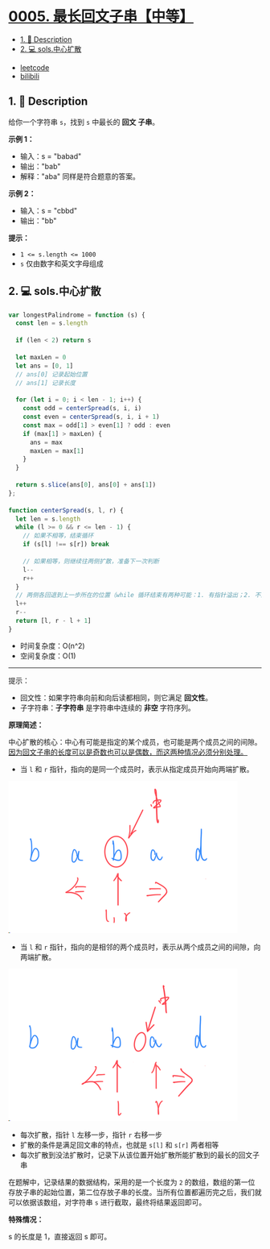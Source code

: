 # [0005. 最长回文子串【中等】](https://github.com/Tdahuyou/leetcode/tree/main/0005.%20%E6%9C%80%E9%95%BF%E5%9B%9E%E6%96%87%E5%AD%90%E4%B8%B2%E3%80%90%E4%B8%AD%E7%AD%89%E3%80%91)

<!-- region:toc -->
- [1. 📝 Description](#1--description-2)
- [2. 💻 sols.中心扩散](#2--sols中心扩散)
<!-- endregion:toc -->
- [leetcode](https://leetcode.cn/problems/longest-palindromic-substring/)
- [bilibili](https://www.bilibili.com/video/BV1DivNejEb1/)

## 1. 📝 Description

给你一个字符串 `s`，找到 `s` 中最长的 **回文** **子串**。

**示例 1：**

- 输入：s = "babad"
- 输出："bab"
- 解释："aba" 同样是符合题意的答案。

**示例 2：**

- 输入：s = "cbbd"
- 输出："bb"

**提示：**

- `1 <= s.length <= 1000`
- `s` 仅由数字和英文字母组成

## 2. 💻 sols.中心扩散

```javascript
var longestPalindrome = function (s) {
  const len = s.length

  if (len < 2) return s

  let maxLen = 0
  let ans = [0, 1]
  // ans[0] 记录起始位置
  // ans[1] 记录长度

  for (let i = 0; i < len - 1; i++) {
    const odd = centerSpread(s, i, i)
    const even = centerSpread(s, i, i + 1)
    const max = odd[1] > even[1] ? odd : even
    if (max[1] > maxLen) {
      ans = max
      maxLen = max[1]
    }
  }

  return s.slice(ans[0], ans[0] + ans[1])
};

function centerSpread(s, l, r) {
  let len = s.length
  while (l >= 0 && r <= len - 1) {
    // 如果不相等，结束循环
    if (s[l] !== s[r]) break

    // 如果相等，则继续往两侧扩散，准备下一次判断
    l--
    r++
  }
  // 两侧各回退到上一步所在的位置（while 循环结束有两种可能：1. 有指针溢出；2. 不满足扩散条件）
  l++
  r--
  return [l, r - l + 1]
}
```

- 时间复杂度：O(n^2)
- 空间复杂度：O(1)

---

提示：

- 回文性：如果字符串向前和向后读都相同，则它满足 **回文性**。
- 子字符串：**子字符串** 是字符串中连续的 **非空** 字符序列。

**原理简述：**

中心扩散的核心：中心有可能是指定的某个成员，也可能是两个成员之间的间隙。<u>因为回文子串的长度可以是奇数也可以是偶数，而这两种情况必须分别处理。</u>

- 当 `l` 和 `r` 指针，指向的是同一个成员时，表示从指定成员开始向两端扩散。

![](assets/2024-09-25-15-40-07.png)

- 当 `l` 和 `r` 指针，指向的是相邻的两个成员时，表示从两个成员之间的间隙，向两端扩散。

![](assets/2024-09-25-15-40-19.png)

- 每次扩散，指针 `l` 左移一步，指针 `r` 右移一步
- 扩散的条件是满足回文串的特点，也就是 `s[l]` 和 `s[r]` 两者相等
- 每次扩散到没法扩散时，记录下从该位置开始扩散所能扩散到的最长的回文子串

在题解中，记录结果的数据结构，采用的是一个长度为 `2` 的数组，数组的第一位存放子串的起始位置，第二位存放子串的长度。当所有位置都遍历完之后，我们就可以依据该数组，对字符串 `s` 进行截取，最终将结果返回即可。

**特殊情况：**

s 的长度是 1，直接返回 s 即可。

